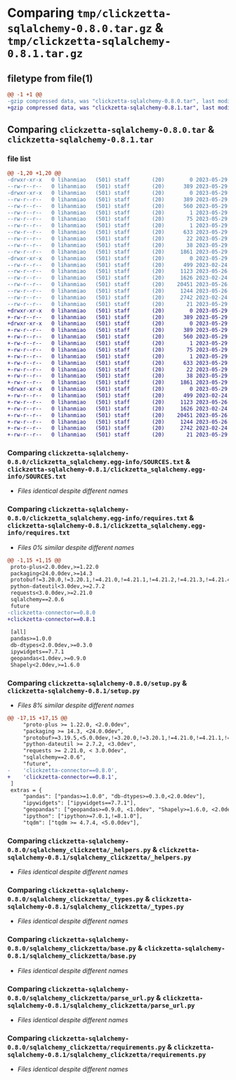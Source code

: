 # Comparing `tmp/clickzetta-sqlalchemy-0.8.0.tar.gz` & `tmp/clickzetta-sqlalchemy-0.8.1.tar.gz`

## filetype from file(1)

```diff
@@ -1 +1 @@
-gzip compressed data, was "clickzetta-sqlalchemy-0.8.0.tar", last modified: Mon May 29 09:00:00 2023, max compression
+gzip compressed data, was "clickzetta-sqlalchemy-0.8.1.tar", last modified: Mon May 29 09:33:14 2023, max compression
```

## Comparing `clickzetta-sqlalchemy-0.8.0.tar` & `clickzetta-sqlalchemy-0.8.1.tar`

### file list

```diff
@@ -1,20 +1,20 @@
-drwxr-xr-x   0 lihanmiao   (501) staff       (20)        0 2023-05-29 09:00:00.387705 clickzetta-sqlalchemy-0.8.0/
--rw-r--r--   0 lihanmiao   (501) staff       (20)      389 2023-05-29 09:00:00.387578 clickzetta-sqlalchemy-0.8.0/PKG-INFO
-drwxr-xr-x   0 lihanmiao   (501) staff       (20)        0 2023-05-29 09:00:00.385712 clickzetta-sqlalchemy-0.8.0/clickzetta_sqlalchemy.egg-info/
--rw-r--r--   0 lihanmiao   (501) staff       (20)      389 2023-05-29 09:00:00.000000 clickzetta-sqlalchemy-0.8.0/clickzetta_sqlalchemy.egg-info/PKG-INFO
--rw-r--r--   0 lihanmiao   (501) staff       (20)      560 2023-05-29 09:00:00.000000 clickzetta-sqlalchemy-0.8.0/clickzetta_sqlalchemy.egg-info/SOURCES.txt
--rw-r--r--   0 lihanmiao   (501) staff       (20)        1 2023-05-29 09:00:00.000000 clickzetta-sqlalchemy-0.8.0/clickzetta_sqlalchemy.egg-info/dependency_links.txt
--rw-r--r--   0 lihanmiao   (501) staff       (20)       75 2023-05-29 09:00:00.000000 clickzetta-sqlalchemy-0.8.0/clickzetta_sqlalchemy.egg-info/entry_points.txt
--rw-r--r--   0 lihanmiao   (501) staff       (20)        1 2023-05-29 09:00:00.000000 clickzetta-sqlalchemy-0.8.0/clickzetta_sqlalchemy.egg-info/not-zip-safe
--rw-r--r--   0 lihanmiao   (501) staff       (20)      633 2023-05-29 09:00:00.000000 clickzetta-sqlalchemy-0.8.0/clickzetta_sqlalchemy.egg-info/requires.txt
--rw-r--r--   0 lihanmiao   (501) staff       (20)       22 2023-05-29 09:00:00.000000 clickzetta-sqlalchemy-0.8.0/clickzetta_sqlalchemy.egg-info/top_level.txt
--rw-r--r--   0 lihanmiao   (501) staff       (20)       38 2023-05-29 09:00:00.387745 clickzetta-sqlalchemy-0.8.0/setup.cfg
--rw-r--r--   0 lihanmiao   (501) staff       (20)     1861 2023-05-29 08:59:58.000000 clickzetta-sqlalchemy-0.8.0/setup.py
-drwxr-xr-x   0 lihanmiao   (501) staff       (20)        0 2023-05-29 09:00:00.387418 clickzetta-sqlalchemy-0.8.0/sqlalchemy_clickzetta/
--rw-r--r--   0 lihanmiao   (501) staff       (20)      499 2023-02-24 03:50:44.000000 clickzetta-sqlalchemy-0.8.0/sqlalchemy_clickzetta/__init__.py
--rw-r--r--   0 lihanmiao   (501) staff       (20)     1123 2023-05-26 08:14:07.000000 clickzetta-sqlalchemy-0.8.0/sqlalchemy_clickzetta/_helpers.py
--rw-r--r--   0 lihanmiao   (501) staff       (20)     1626 2023-02-24 03:50:44.000000 clickzetta-sqlalchemy-0.8.0/sqlalchemy_clickzetta/_types.py
--rw-r--r--   0 lihanmiao   (501) staff       (20)    20451 2023-05-26 08:14:07.000000 clickzetta-sqlalchemy-0.8.0/sqlalchemy_clickzetta/base.py
--rw-r--r--   0 lihanmiao   (501) staff       (20)     1244 2023-05-26 08:14:07.000000 clickzetta-sqlalchemy-0.8.0/sqlalchemy_clickzetta/parse_url.py
--rw-r--r--   0 lihanmiao   (501) staff       (20)     2742 2023-02-24 03:50:44.000000 clickzetta-sqlalchemy-0.8.0/sqlalchemy_clickzetta/requirements.py
--rw-r--r--   0 lihanmiao   (501) staff       (20)       21 2023-05-29 08:59:58.000000 clickzetta-sqlalchemy-0.8.0/sqlalchemy_clickzetta/version.py
+drwxr-xr-x   0 lihanmiao   (501) staff       (20)        0 2023-05-29 09:33:14.289236 clickzetta-sqlalchemy-0.8.1/
+-rw-r--r--   0 lihanmiao   (501) staff       (20)      389 2023-05-29 09:33:14.289102 clickzetta-sqlalchemy-0.8.1/PKG-INFO
+drwxr-xr-x   0 lihanmiao   (501) staff       (20)        0 2023-05-29 09:33:14.287459 clickzetta-sqlalchemy-0.8.1/clickzetta_sqlalchemy.egg-info/
+-rw-r--r--   0 lihanmiao   (501) staff       (20)      389 2023-05-29 09:33:14.000000 clickzetta-sqlalchemy-0.8.1/clickzetta_sqlalchemy.egg-info/PKG-INFO
+-rw-r--r--   0 lihanmiao   (501) staff       (20)      560 2023-05-29 09:33:14.000000 clickzetta-sqlalchemy-0.8.1/clickzetta_sqlalchemy.egg-info/SOURCES.txt
+-rw-r--r--   0 lihanmiao   (501) staff       (20)        1 2023-05-29 09:33:14.000000 clickzetta-sqlalchemy-0.8.1/clickzetta_sqlalchemy.egg-info/dependency_links.txt
+-rw-r--r--   0 lihanmiao   (501) staff       (20)       75 2023-05-29 09:33:14.000000 clickzetta-sqlalchemy-0.8.1/clickzetta_sqlalchemy.egg-info/entry_points.txt
+-rw-r--r--   0 lihanmiao   (501) staff       (20)        1 2023-05-29 09:33:14.000000 clickzetta-sqlalchemy-0.8.1/clickzetta_sqlalchemy.egg-info/not-zip-safe
+-rw-r--r--   0 lihanmiao   (501) staff       (20)      633 2023-05-29 09:33:14.000000 clickzetta-sqlalchemy-0.8.1/clickzetta_sqlalchemy.egg-info/requires.txt
+-rw-r--r--   0 lihanmiao   (501) staff       (20)       22 2023-05-29 09:33:14.000000 clickzetta-sqlalchemy-0.8.1/clickzetta_sqlalchemy.egg-info/top_level.txt
+-rw-r--r--   0 lihanmiao   (501) staff       (20)       38 2023-05-29 09:33:14.289275 clickzetta-sqlalchemy-0.8.1/setup.cfg
+-rw-r--r--   0 lihanmiao   (501) staff       (20)     1861 2023-05-29 09:33:09.000000 clickzetta-sqlalchemy-0.8.1/setup.py
+drwxr-xr-x   0 lihanmiao   (501) staff       (20)        0 2023-05-29 09:33:14.288936 clickzetta-sqlalchemy-0.8.1/sqlalchemy_clickzetta/
+-rw-r--r--   0 lihanmiao   (501) staff       (20)      499 2023-02-24 03:50:44.000000 clickzetta-sqlalchemy-0.8.1/sqlalchemy_clickzetta/__init__.py
+-rw-r--r--   0 lihanmiao   (501) staff       (20)     1123 2023-05-26 08:14:07.000000 clickzetta-sqlalchemy-0.8.1/sqlalchemy_clickzetta/_helpers.py
+-rw-r--r--   0 lihanmiao   (501) staff       (20)     1626 2023-02-24 03:50:44.000000 clickzetta-sqlalchemy-0.8.1/sqlalchemy_clickzetta/_types.py
+-rw-r--r--   0 lihanmiao   (501) staff       (20)    20451 2023-05-26 08:14:07.000000 clickzetta-sqlalchemy-0.8.1/sqlalchemy_clickzetta/base.py
+-rw-r--r--   0 lihanmiao   (501) staff       (20)     1244 2023-05-26 08:14:07.000000 clickzetta-sqlalchemy-0.8.1/sqlalchemy_clickzetta/parse_url.py
+-rw-r--r--   0 lihanmiao   (501) staff       (20)     2742 2023-02-24 03:50:44.000000 clickzetta-sqlalchemy-0.8.1/sqlalchemy_clickzetta/requirements.py
+-rw-r--r--   0 lihanmiao   (501) staff       (20)       21 2023-05-29 09:33:09.000000 clickzetta-sqlalchemy-0.8.1/sqlalchemy_clickzetta/version.py
```

### Comparing `clickzetta-sqlalchemy-0.8.0/clickzetta_sqlalchemy.egg-info/SOURCES.txt` & `clickzetta-sqlalchemy-0.8.1/clickzetta_sqlalchemy.egg-info/SOURCES.txt`

 * *Files identical despite different names*

### Comparing `clickzetta-sqlalchemy-0.8.0/clickzetta_sqlalchemy.egg-info/requires.txt` & `clickzetta-sqlalchemy-0.8.1/clickzetta_sqlalchemy.egg-info/requires.txt`

 * *Files 0% similar despite different names*

```diff
@@ -1,15 +1,15 @@
 proto-plus<2.0.0dev,>=1.22.0
 packaging<24.0.0dev,>=14.3
 protobuf!=3.20.0,!=3.20.1,!=4.21.0,!=4.21.1,!=4.21.2,!=4.21.3,!=4.21.4,!=4.21.5,<5.0.0dev,>=3.19.5
 python-dateutil<3.0dev,>=2.7.2
 requests<3.0.0dev,>=2.21.0
 sqlalchemy==2.0.6
 future
-clickzetta-connector==0.8.0
+clickzetta-connector==0.8.1
 
 [all]
 pandas>=1.0.0
 db-dtypes<2.0.0dev,>=0.3.0
 ipywidgets==7.7.1
 geopandas<1.0dev,>=0.9.0
 Shapely<2.0dev,>=1.6.0
```

### Comparing `clickzetta-sqlalchemy-0.8.0/setup.py` & `clickzetta-sqlalchemy-0.8.1/setup.py`

 * *Files 8% similar despite different names*

```diff
@@ -17,15 +17,15 @@
     "proto-plus >= 1.22.0, <2.0.0dev",
     "packaging >= 14.3, <24.0.0dev",
     "protobuf>=3.19.5,<5.0.0dev,!=3.20.0,!=3.20.1,!=4.21.0,!=4.21.1,!=4.21.2,!=4.21.3,!=4.21.4,!=4.21.5",
     "python-dateutil >= 2.7.2, <3.0dev",
     "requests >= 2.21.0, < 3.0.0dev",
     "sqlalchemy==2.0.6",
     "future",
-    'clickzetta-connector==0.8.0',
+    'clickzetta-connector==0.8.1',
 ]
 extras = {
     "pandas": ["pandas>=1.0.0", "db-dtypes>=0.3.0,<2.0.0dev"],
     "ipywidgets": ["ipywidgets==7.7.1"],
     "geopandas": ["geopandas>=0.9.0, <1.0dev", "Shapely>=1.6.0, <2.0dev"],
     "ipython": ["ipython>=7.0.1,!=8.1.0"],
     "tqdm": ["tqdm >= 4.7.4, <5.0.0dev"],
```

### Comparing `clickzetta-sqlalchemy-0.8.0/sqlalchemy_clickzetta/_helpers.py` & `clickzetta-sqlalchemy-0.8.1/sqlalchemy_clickzetta/_helpers.py`

 * *Files identical despite different names*

### Comparing `clickzetta-sqlalchemy-0.8.0/sqlalchemy_clickzetta/_types.py` & `clickzetta-sqlalchemy-0.8.1/sqlalchemy_clickzetta/_types.py`

 * *Files identical despite different names*

### Comparing `clickzetta-sqlalchemy-0.8.0/sqlalchemy_clickzetta/base.py` & `clickzetta-sqlalchemy-0.8.1/sqlalchemy_clickzetta/base.py`

 * *Files identical despite different names*

### Comparing `clickzetta-sqlalchemy-0.8.0/sqlalchemy_clickzetta/parse_url.py` & `clickzetta-sqlalchemy-0.8.1/sqlalchemy_clickzetta/parse_url.py`

 * *Files identical despite different names*

### Comparing `clickzetta-sqlalchemy-0.8.0/sqlalchemy_clickzetta/requirements.py` & `clickzetta-sqlalchemy-0.8.1/sqlalchemy_clickzetta/requirements.py`

 * *Files identical despite different names*

